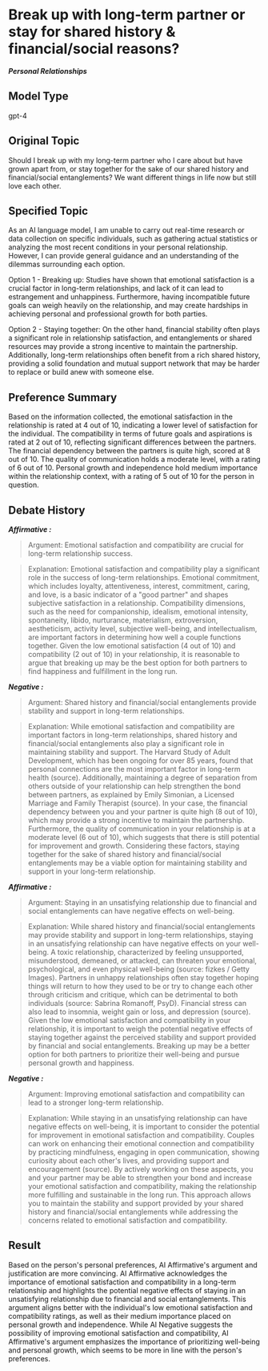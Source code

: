# Break up with long-term partner or stay for shared history & financial/social reasons?

***Personal Relationships***



## Model Type

gpt-4

## Original Topic

Should I break up with my long-term partner who I care about but have grown apart from, or stay together for the sake of our shared history and financial/social entanglements? We want different things in life now but still love each other.

## Specified Topic

As an AI language model, I am unable to carry out real-time research or data collection on specific individuals, such as gathering actual statistics or analyzing the most recent conditions in your personal relationship. However, I can provide general guidance and an understanding of the dilemmas surrounding each option.

Option 1 - Breaking up: Studies have shown that emotional satisfaction is a crucial factor in long-term relationships, and lack of it can lead to estrangement and unhappiness. Furthermore, having incompatible future goals can weigh heavily on the relationship, and may create hardships in achieving personal and professional growth for both parties.

Option 2 - Staying together: On the other hand, financial stability often plays a significant role in relationship satisfaction, and entanglements or shared resources may provide a strong incentive to maintain the partnership. Additionally, long-term relationships often benefit from a rich shared history, providing a solid foundation and mutual support network that may be harder to replace or build anew with someone else.

## Preference Summary

Based on the information collected, the emotional satisfaction in the relationship is rated at 4 out of 10, indicating a lower level of satisfaction for the individual. The compatibility in terms of future goals and aspirations is rated at 2 out of 10, reflecting significant differences between the partners. The financial dependency between the partners is quite high, scored at 8 out of 10. The quality of communication holds a moderate level, with a rating of 6 out of 10. Personal growth and independence hold medium importance within the relationship context, with a rating of 5 out of 10 for the person in question.

## Debate History


***Affirmative :***

> Argument: Emotional satisfaction and compatibility are crucial for long-term relationship success.

> Explanation: Emotional satisfaction and compatibility play a significant role in the success of long-term relationships. Emotional commitment, which includes loyalty, attentiveness, interest, commitment, caring, and love, is a basic indicator of a "good partner" and shapes subjective satisfaction in a relationship. Compatibility dimensions, such as the need for companionship, idealism, emotional intensity, spontaneity, libido, nurturance, materialism, extroversion, aestheticism, activity level, subjective well-being, and intellectualism, are important factors in determining how well a couple functions together. Given the low emotional satisfaction (4 out of 10) and compatibility (2 out of 10) in your relationship, it is reasonable to argue that breaking up may be the best option for both partners to find happiness and fulfillment in the long run.



***Negative :***

> Argument: Shared history and financial/social entanglements provide stability and support in long-term relationships.

> Explanation: While emotional satisfaction and compatibility are important factors in long-term relationships, shared history and financial/social entanglements also play a significant role in maintaining stability and support. The Harvard Study of Adult Development, which has been ongoing for over 85 years, found that personal connections are the most important factor in long-term health (source). Additionally, maintaining a degree of separation from others outside of your relationship can help strengthen the bond between partners, as explained by Emily Simonian, a Licensed Marriage and Family Therapist (source). In your case, the financial dependency between you and your partner is quite high (8 out of 10), which may provide a strong incentive to maintain the partnership. Furthermore, the quality of communication in your relationship is at a moderate level (6 out of 10), which suggests that there is still potential for improvement and growth. Considering these factors, staying together for the sake of shared history and financial/social entanglements may be a viable option for maintaining stability and support in your long-term relationship.



***Affirmative :***

> Argument: Staying in an unsatisfying relationship due to financial and social entanglements can have negative effects on well-being.

> Explanation: While shared history and financial/social entanglements may provide stability and support in long-term relationships, staying in an unsatisfying relationship can have negative effects on your well-being. A toxic relationship, characterized by feeling unsupported, misunderstood, demeaned, or attacked, can threaten your emotional, psychological, and even physical well-being (source: fizkes / Getty Images). Partners in unhappy relationships often stay together hoping things will return to how they used to be or try to change each other through criticism and critique, which can be detrimental to both individuals (source: Sabrina Romanoff, PsyD). Financial stress can also lead to insomnia, weight gain or loss, and depression (source). Given the low emotional satisfaction and compatibility in your relationship, it is important to weigh the potential negative effects of staying together against the perceived stability and support provided by financial and social entanglements. Breaking up may be a better option for both partners to prioritize their well-being and pursue personal growth and happiness.



***Negative :***

> Argument: Improving emotional satisfaction and compatibility can lead to a stronger long-term relationship.

> Explanation: While staying in an unsatisfying relationship can have negative effects on well-being, it is important to consider the potential for improvement in emotional satisfaction and compatibility. Couples can work on enhancing their emotional connection and compatibility by practicing mindfulness, engaging in open communication, showing curiosity about each other's lives, and providing support and encouragement (source). By actively working on these aspects, you and your partner may be able to strengthen your bond and increase your emotional satisfaction and compatibility, making the relationship more fulfilling and sustainable in the long run. This approach allows you to maintain the stability and support provided by your shared history and financial/social entanglements while addressing the concerns related to emotional satisfaction and compatibility.



## Result

Based on the person's personal preferences, AI Affirmative's argument and justification are more convincing. AI Affirmative acknowledges the importance of emotional satisfaction and compatibility in a long-term relationship and highlights the potential negative effects of staying in an unsatisfying relationship due to financial and social entanglements. This argument aligns better with the individual's low emotional satisfaction and compatibility ratings, as well as their medium importance placed on personal growth and independence. While AI Negative suggests the possibility of improving emotional satisfaction and compatibility, AI Affirmative's argument emphasizes the importance of prioritizing well-being and personal growth, which seems to be more in line with the person's preferences.